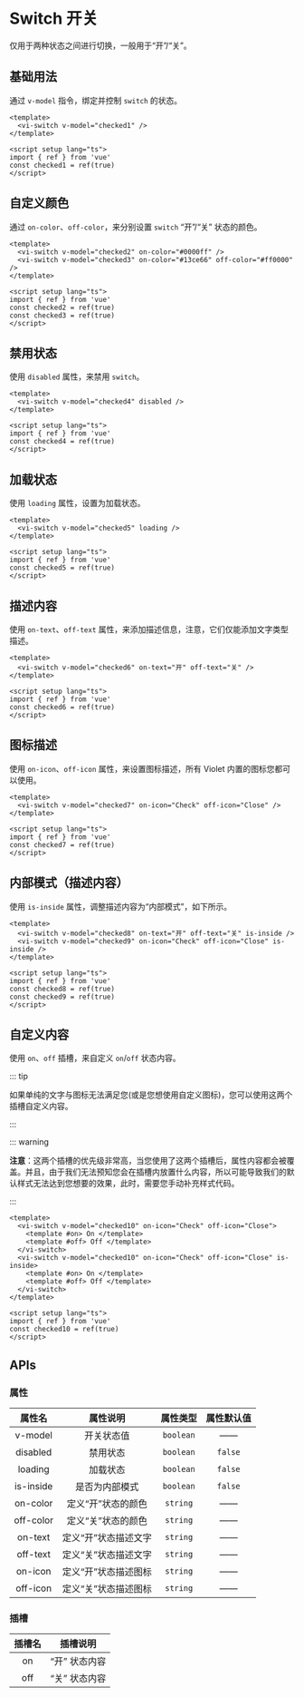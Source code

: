 <script setup lang="ts">
import { ref } from 'vue'

const checked1 = ref(true)
const checked2 = ref(true)
const checked3 = ref(true)
const checked4 = ref(true)
const checked5 = ref(true)
const checked6 = ref(true)
const checked7 = ref(true)
const checked8 = ref(true)
const checked9 = ref(true)
const checked10 = ref(true)
</script>

# Switch 开关

仅用于两种状态之间进行切换，一般用于“开”/“关”。

## 基础用法

通过 `v-model` 指令，绑定并控制 `switch` 的状态。

<div class="examples">
  <vi-switch v-model="checked1" />
</div>

```vue
<template>
  <vi-switch v-model="checked1" />
</template>

<script setup lang="ts">
import { ref } from 'vue'
const checked1 = ref(true)
</script>
```

## 自定义颜色

通过 `on-color`、`off-color`，来分别设置 `switch` “开”/“关” 状态的颜色。

<div class="examples">
  <vi-row>
    <vi-switch v-model="checked2" on-color="#0000ff" />
    <vi-switch v-model="checked3" on-color="#13ce66" off-color="#ff0000" />
  </vi-row>
</div>

```vue
<template>
  <vi-switch v-model="checked2" on-color="#0000ff" />
  <vi-switch v-model="checked3" on-color="#13ce66" off-color="#ff0000" />
</template>

<script setup lang="ts">
import { ref } from 'vue'
const checked2 = ref(true)
const checked3 = ref(true)
</script>
```

## 禁用状态

使用 `disabled` 属性，来禁用 `switch`。

<div class="examples">
  <vi-switch v-model="checked4" disabled />
</div>

```vue
<template>
  <vi-switch v-model="checked4" disabled />
</template>

<script setup lang="ts">
import { ref } from 'vue'
const checked4 = ref(true)
</script>
```

## 加载状态

使用 `loading` 属性，设置为加载状态。

<div class="examples">
  <vi-switch v-model="checked5" loading />
</div>

```vue
<template>
  <vi-switch v-model="checked5" loading />
</template>

<script setup lang="ts">
import { ref } from 'vue'
const checked5 = ref(true)
</script>
```

## 描述内容

使用 `on-text`、`off-text` 属性，来添加描述信息，注意，它们仅能添加文字类型描述。

<div class="examples">
  <vi-switch v-model="checked6" on-text="开" off-text="关" />
</div>

```vue
<template>
  <vi-switch v-model="checked6" on-text="开" off-text="关" />
</template>

<script setup lang="ts">
import { ref } from 'vue'
const checked6 = ref(true)
</script>
```

## 图标描述

使用 `on-icon`、`off-icon` 属性，来设置图标描述，所有 Violet 内置的图标您都可以使用。

<div class="examples">
  <vi-switch v-model="checked7" on-icon="Check" off-icon="Close" />
</div>

```vue
<template>
  <vi-switch v-model="checked7" on-icon="Check" off-icon="Close" />
</template>

<script setup lang="ts">
import { ref } from 'vue'
const checked7 = ref(true)
</script>
```

## 内部模式（描述内容）

使用 `is-inside` 属性，调整描述内容为“内部模式”，如下所示。

<div class="examples">
  <vi-row>
    <vi-switch v-model="checked8" on-text="开" off-text="关" is-inside />
    <vi-switch v-model="checked9" on-icon="Check" off-icon="Close" is-inside />
  </vi-row>
</div>

```vue
<template>
  <vi-switch v-model="checked8" on-text="开" off-text="关" is-inside />
  <vi-switch v-model="checked9" on-icon="Check" off-icon="Close" is-inside />
</template>

<script setup lang="ts">
import { ref } from 'vue'
const checked8 = ref(true)
const checked9 = ref(true)
</script>
```

## 自定义内容

使用 `on`、`off` 插槽，来自定义 `on`/`off` 状态内容。

::: tip

如果单纯的文字与图标无法满足您(或是您想使用自定义图标)，您可以使用这两个插槽自定义内容。  

:::

::: warning

**注意**：这两个插槽的优先级非常高，当您使用了这两个插槽后，属性内容都会被覆盖。并且，由于我们无法预知您会在插槽内放置什么内容，所以可能导致我们的默认样式无法达到您想要的效果，此时，需要您手动补充样式代码。

:::

<div class="examples">
  <vi-switch v-model="checked10" on-icon="Check" off-icon="Close">
    <template #on> On </template>
    <template #off> Off </template>
  </vi-switch>
  <vi-switch v-model="checked10" on-icon="Check" off-icon="Close" is-inside>
    <template #on> On </template>
    <template #off> Off </template>
  </vi-switch>
</div>

```vue
<template>
  <vi-switch v-model="checked10" on-icon="Check" off-icon="Close">
    <template #on> On </template>
    <template #off> Off </template>
  </vi-switch>
  <vi-switch v-model="checked10" on-icon="Check" off-icon="Close" is-inside>
    <template #on> On </template>
    <template #off> Off </template>
  </vi-switch>
</template>

<script setup lang="ts">
import { ref } from 'vue'
const checked10 = ref(true)
</script>
```

## APIs

### 属性

| 属性名 | 属性说明 | 属性类型 | 属性默认值 |
| :---: | :---: | :---: | :---: |
| v-model | 开关状态值 | `boolean` | —— |
| disabled | 禁用状态 | `boolean` | `false` |
| loading | 加载状态 | `boolean` | `false` |
| is-inside | 是否为内部模式 | `boolean` | `false` |
| on-color | 定义“开”状态的颜色 | `string` | —— |
| off-color | 定义“关”状态的颜色 | `string` | —— |
| on-text | 定义“开”状态描述文字 | `string` | —— |
| off-text | 定义“关”状态描述文字 | `string` | —— |
| on-icon | 定义“开”状态描述图标 | `string` | —— |
| off-icon | 定义“关”状态描述图标 | `string` | —— |

### 插槽

| 插槽名 | 插槽说明 |
| :---: | :---: |
| on | “开” 状态内容 |
| off | “关” 状态内容 |